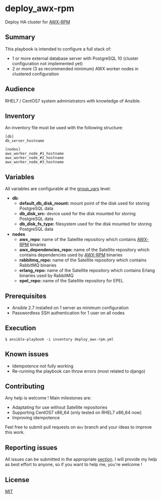 # deploy_awx-rpm
Deploy HA cluster for [AWX-RPM](https://github.com/MrMEEE/awx-build)

## Summary
This playbook is intended to configure a full stack of:
- 1 or more external database server with PostgreSQL 10 (cluster configuration not implemented yet)
- 2 or more (3 as recommended minimum) AWX worker nodes in clustered configuration

## Audience
RHEL7 / CentOS7 system administrators with knowledge of Ansible.

## Inventory
An inventory file must be used with the following structure:
```
[db]
db_server_hostname

[nodes]
awx_worker_node_#1_hostname
awx_worker_node_#2_hostname
awx_worker_node_#3_hostname
```
## Variables
All variables are configurable at the [group_vars](https://github.com/powertim/deploy_awx-rpm/tree/master/group_vars) level:
- **db**:
  - **default_db_disk_mount:** mount point of the disk used for storing PostgreSQL data
  - **db_disk_src:** device used for the disk mounted for storing PostgreSQL data
  - **db_disk_fs_type:** filesystem used for the disk mounted for storing PostgreSQL data
- **nodes**
  - **awx_repo**: name of the Satellite repository which contains [AWX-RPM](https://github.com/MrMEEE/awx-build) binaries
  - **awx_dependencies_repo:** name of the Satellite repository which contains dependencies used by [AWX-RPM](https://github.com/MrMEEE/awx-build) binaries
  - **rabbitmq_repo:** name of the Satellite repository which contains RabbitMQ binaries
  - **erlang_repo:** name of the Satellite repository which contains Erlang binaries used by RabbitMQ
  - **epel_repo:** name of the Satellite repository for EPEL

## Prerequisites
- Ansible 2.7 installed on 1 server as minimum configuration
- Passwordless SSH authentication for 1 user on all nodes

## Execution
```
$ ansible-playbook -i inventory deploy_awx-rpm.yml
```

## Known issues
- Idempotence not fully working
- Re-running the playbook can throw errors (most related to django)

## Contributing
Any help is welcome !
Main milestones are:
- Adaptating for use without Satellite repositories
- Supporting CentOS7 x86_64 (only tested on RHEL7 x86_64 now)
- Improving idempotence

Feel free to submit pull requests on `dev` branch and your ideas to improve this work.

## Reporting issues
All issues can be submitted in the appropriate [section](https://github.com/powertim/deploy_awx-rpm/issues).
I will provide my help as best effort to anyone, so if you want to help me, you're welcome !

## License
[MIT](https://github.com/powertim/deploy_awx-rpm/blob/master/LICENSE)
